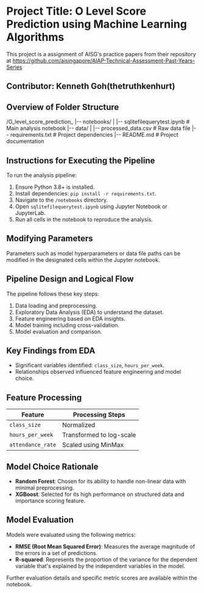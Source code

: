 # Project Title: O Level Score Prediction using Machine Learning Algorithms

This project is a assignment of AISG's practice papers from their repository at https://github.com/aisingapore/AIAP-Technical-Assessment-Past-Years-Series

## Contributor: Kenneth Goh(thetruthkenhurt)

## Overview of Folder Structure

/O_level_score_prediction_
|-- notebooks/
| |-- sqlitefilequerytest.ipynb # Main analysis notebook
|-- data/
| |-- processed_data.csv # Raw data file
|-- requirements.txt # Project dependencies
|-- README.md # Project documentation


## Instructions for Executing the Pipeline
To run the analysis pipeline:
1. Ensure Python 3.8+ is installed.
2. Install dependencies: `pip install -r requirements.txt`.
3. Navigate to the `/notebooks` directory.
4. Open `sqlitefilequerytest.ipynb` using Jupyter Notebook or JupyterLab.
5. Run all cells in the notebook to reproduce the analysis.

## Modifying Parameters
Parameters such as model hyperparameters or data file paths can be modified in the designated cells within the Jupyter notebook.

## Pipeline Design and Logical Flow
The pipeline follows these key steps:
1. Data loading and preprocessing.
2. Exploratory Data Analysis (EDA) to understand the dataset.
3. Feature engineering based on EDA insights.
4. Model training including cross-validation.
5. Model evaluation and comparison.

## Key Findings from EDA
- Significant variables identified: `class_size`, `hours_per_week`.
- Relationships observed influenced feature engineering and model choice.

## Feature Processing
| Feature          | Processing Steps         |
|------------------|--------------------------|
| `class_size`     | Normalized               |
| `hours_per_week` | Transformed to log-scale |
| `attendance_rate`| Scaled using MinMax      |

## Model Choice Rationale
- **Random Forest**: Chosen for its ability to handle non-linear data with minimal preprocessing.
- **XGBoost**: Selected for its high performance on structured data and importance scoring feature.

## Model Evaluation
Models were evaluated using the following metrics:
- **RMSE (Root Mean Squared Error)**: Measures the average magnitude of the errors in a set of predictions.
- **R-squared**: Represents the proportion of the variance for the dependent variable that's explained by the independent variables in the model.

Further evaluation details and specific metric scores are available within the notebook.

